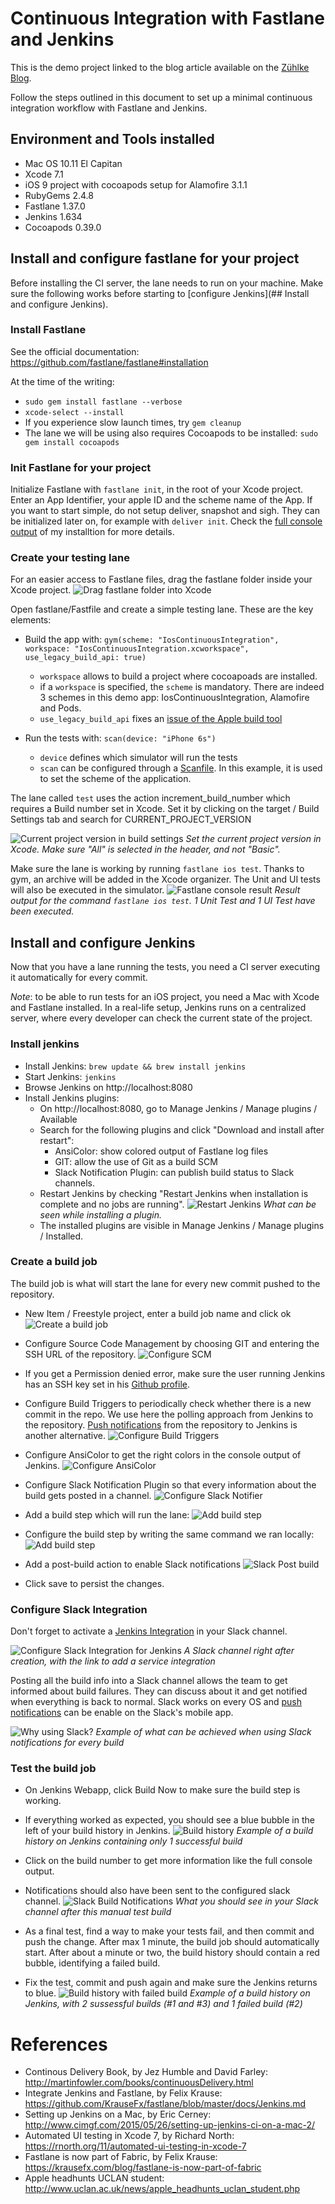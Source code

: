 # Continuous Integration with Fastlane and Jenkins

This is the demo project linked to the blog article available on the [Zühlke Blog](http://blog.zuehlke.com/en/continuous-integration-for-mobile-apps-with-fastlane-and-jenkins/). 

Follow the steps outlined in this document to set up a minimal continuous integration workflow with Fastlane and Jenkins.

## Environment and Tools installed

 - Mac OS 10.11 El Capitan
 - Xcode 7.1
 - iOS 9 project with cocoapods setup for Alamofire 3.1.1
 - RubyGems 2.4.8
 - Fastlane 1.37.0
 - Jenkins 1.634
 - Cocoapods 0.39.0

## Install and configure fastlane for your project

Before installing the CI server, the lane needs to run on your machine. Make sure the following works before starting to [configure Jenkins](## Install and configure Jenkins). 

### Install Fastlane

See the official documentation: https://github.com/fastlane/fastlane#installation

At the time of the writing: 
   - `sudo gem install fastlane --verbose`
   - `xcode-select --install`
   - If you experience slow launch times, try  `gem cleanup`
   - The lane we will be using also requires Cocoapods to be installed: `sudo gem install cocoapods`

### Init Fastlane for your project

Initialize Fastlane with `fastlane init`, in the root of your Xcode project. Enter an App Identifier, your apple ID and the scheme name of the App. If you want to start simple, do not setup deliver, snapshot and sigh. They can be initialized later on, for example with `deliver init`. Check the [full console output](https://dl.dropboxusercontent.com/u/664542/github-doc-images/fastlane-init-console-output.txt) of my installtion for more details.

### Create your testing lane
For an easier access to Fastlane files, drag the fastlane folder inside your Xcode project. 
![Drag fastlane folder into Xcode](https://www.dropbox.com/s/wiyq3pry29r0l53/drag-fastlane-folder.png)

Open fastlane/Fastfile and create a simple testing lane. These are the key elements:

 - Build the app with: `gym(scheme: "IosContinuousIntegration", workspace: "IosContinuousIntegration.xcworkspace", use_legacy_build_api: true)`
   - `workspace` allows to build a project where cocoapoads are installed.
   -	if a `workspace` is specified, the `scheme` is mandatory. There are indeed 3 schemes in this demo app: IosContinuousIntegration, Alamofire and Pods.
   - `use_legacy_build_api` fixes an [issue of the Apple build tool](https://openradar.appspot.com/radar?id=4952000420642816)

 - Run the tests with: `scan(device: "iPhone 6s")`
   -	`device` defines which simulator will run the tests
   - `scan` can be configured through a [Scanfile](https://github.com/adou600/IosContinuousIntegration/blob/master/fastlane/Scanfile). In this example, it is used to set the scheme of the application.

The lane called `test` uses the action increment_build_number which requires a Build number set in Xcode. Set it by clicking on the target / Build Settings tab and search for CURRENT_PROJECT_VERSION

![Current project version in build settings](https://dl.dropboxusercontent.com/u/664542/github-doc-images/current-project-version.png)
*Set the current project version in Xcode. Make sure "All" is selected in the header, and not "Basic".*

Make sure the lane is working by running `fastlane ios test`. Thanks to gym, an archive will be added in the Xcode organizer. The Unit and UI tests will also be executed in the simulator.
![Fastlane console result](https://dl.dropboxusercontent.com/u/664542/github-doc-images/fastlane-console-result.png)
*Result output for the command `fastlane ios test`. 1 Unit Test and 1 UI Test have been executed.*

## Install and configure Jenkins

Now that you have a lane running the tests, you need a CI server executing it automatically for every commit.

*Note*: to be able to run tests for an iOS project, you need a Mac with Xcode and Fastlane installed. In a real-life setup, Jenkins runs on a centralized server, where every developer can check the current state of the project.

### Install jenkins

 - Install Jenkins: `brew update && brew install jenkins`
 - Start Jenkins: `jenkins`
 - Browse Jenkins on http://localhost:8080
 - Install Jenkins plugins: 
   - On http://localhost:8080, go to Manage Jenkins / Manage plugins / Available
   - Search for the following plugins and click "Download and install after restart":
     - AnsiColor: show colored output of Fastlane log files
     - GIT: allow the use of Git as a build SCM
     - Slack Notification Plugin: can publish build status to Slack channels.
   - Restart Jenkins by checking "Restart Jenkins when installation is complete and no jobs are running". 
![Restart Jenkins](https://dl.dropboxusercontent.com/u/664542/github-doc-images/install-jenkins-plugins.png)
*What can be seen while installing a plugin.*
   -	The installed plugins are visible in Manage Jenkins / Manage plugins / Installed.

### Create a build job

The build job is what will start the lane for every new commit pushed to the repository.

 - New Item / Freestyle project, enter a build job name and click ok
![Create a build job](https://dl.dropboxusercontent.com/u/664542/github-doc-images/jenkins-build-job.png)

 - Configure Source Code Management by choosing GIT and entering the SSH URL of the repository.
![Configure SCM](https://dl.dropboxusercontent.com/u/664542/github-doc-images/source-code-management.png)

 - If you get a Permission denied error, make sure the user running Jenkins has an SSH key set in his [Github profile](https://help.github.com/articles/generating-ssh-keys/). 

 - Configure Build Triggers to periodically check whether there is a new commit in the repo. We use here the polling approach from Jenkins to the repository. [Push notifications](https://wiki.jenkins-ci.org/display/JENKINS/Git+Plugin#GitPlugin-Pushnotificationfromrepository) from the repository to Jenkins is another alternative.
![Configure Build Triggers](https://dl.dropboxusercontent.com/u/664542/github-doc-images/build-trigger-config.png)

 - Configure AnsiColor to get the right colors in the console output of Jenkins. 
![Configure AnsiColor](https://dl.dropboxusercontent.com/u/664542/github-doc-images/build-env-config.png)

 - Configure Slack Notification Plugin so that every information about the build gets posted in a channel.
![Configure Slack Notifier](https://dl.dropboxusercontent.com/u/664542/github-doc-images/build-info-to-slack.png)

 - Add a build step which will run the lane:
![Add build step](https://dl.dropboxusercontent.com/u/664542/github-doc-images/add-build-step.png)

 - Configure the build step by writing the same command we ran locally:
![Add build step](https://dl.dropboxusercontent.com/u/664542/github-doc-images/configure-build-step.png)

- Add a post-build action to enable Slack notifications
![Slack Post build](https://dl.dropboxusercontent.com/u/664542/github-doc-images/post-build-slack.png)

 - Click save to persist the changes.

### Configure Slack Integration

Don't forget to activate a [Jenkins Integration](https://slack.com/integrations) in your Slack channel.

![Configure Slack Integration for Jenkins](https://dl.dropboxusercontent.com/u/664542/github-doc-images/slack-service-integration.png)
*A Slack channel right after creation, with the link to add a service integration*

Posting all the build info into a Slack channel allows the team to get informed about build failures. They can discuss about it and get notified when everything is back to normal. Slack works on every OS and [push notifications](https://slack.zendesk.com/hc/en-us/articles/201398457-Mobile-push-notifications) can be enable on the Slack's mobile app. 

![Why using Slack?](https://dl.dropboxusercontent.com/u/664542/github-doc-images/why-slack.png)
*Example of what can be achieved when using Slack notifications for every build*

### Test the build job

 - On Jenkins Webapp, click Build Now to make sure the build step is working.
 - If everything worked as expected, you should see a blue bubble in the left of your build history in Jenkins.
![Build history](https://dl.dropboxusercontent.com/u/664542/github-doc-images/build-history-success.png)
*Example of a build history on Jenkins containing only 1 successful build*

 - Click on the build number to get more information like the full console output. 
 - Notifications should also have been sent to the configured slack channel.
 ![Slack Build Notifications](https://dl.dropboxusercontent.com/u/664542/github-doc-images/slack-integration-result.png)
*What you should see in your Slack channel after this manual test build*
 - As a final test, find a way to make your tests fail, and then commit and push the change. After max 1 minute, the build job should automatically start. After about a minute or two, the build history should contain a red bubble, identifying a failed build. 
 - Fix the test, commit and push again and make sure the Jenkins returns to blue.
![Build history with failed build](https://dl.dropboxusercontent.com/u/664542/github-doc-images/build-history-failed.png)
*Example of a build history on Jenkins, with 2 sussessful builds (#1 and #3) and 1 failed build (#2)*


# References

 - Continous Delivery Book, by Jez Humble and David Farley: http://martinfowler.com/books/continuousDelivery.html
 - Integrate Jenkins and Fastlane, by Felix Krause: https://github.com/KrauseFx/fastlane/blob/master/docs/Jenkins.md
 - Setting up Jenkins on a Mac, by Eric Cerney: http://www.cimgf.com/2015/05/26/setting-up-jenkins-ci-on-a-mac-2/
 - Automated UI testing in Xcode 7, by Richard North: https://rnorth.org/11/automated-ui-testing-in-xcode-7
 - Fastlane is now part of Fabric, by Felix Krause: https://krausefx.com/blog/fastlane-is-now-part-of-fabric
 - Apple headhunts UCLAN student: http://www.uclan.ac.uk/news/apple_headhunts_uclan_student.php
